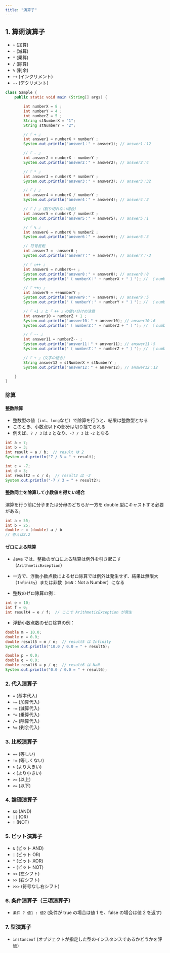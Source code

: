```yaml
---
title: "演算子"
---
```


## 1. 算術演算子

- `+` (加算)
- `-` (減算)
- `*` (乗算)
- `/` (除算)
- `%` (剰余)
- `++` (インクリメント)
- `--` (デクリメント)

```java
class Sample {
	public static void main (String[] args) {

		int numberX = 8 ;
		int numberY = 4 ;
		int numberZ = 5 ;
		String stNumberX = "1";
		String stNumberY = "2";

		//『 + 』
		int answer1 = numberX + numberY ;
		System.out.println("answer1：" + answer1); // answer1：12

		//『 - 』
		int answer2 = numberX - numberY ;
		System.out.println("answer2：" + answer2); // answer2：4

		//『 * 』
		int answer3 = numberX * numberY ;
		System.out.println("answer3：" + answer3); // answer3：32

		//『 / 』
		int answer4 = numberX / numberY ;
		System.out.println("answer4：" + answer4); // answer4：2

		//『 / 』（割り切れない場合）
		int answer5 = numberX / numberZ ;
		System.out.println("answer5：" + answer5); // answer5：1

		//『 % 』
		int answer6 = numberX % numberZ ;
		System.out.println("answer6：" + answer6); // answer6：3

		// 符号反転
		int answer7 = -answer6 ;
		System.out.println("answer7：" + answer7); // answer7：-3

		//『 ○++ 』
		int answer8 = numberX++ ;
		System.out.println("answer8：" + answer8); // answer8：8
		System.out.println("（ numberX：" + numberX + " ）"); // （ numberX：9 ）

		//『 ++○ 』
		int answer9 = ++numberY ;
		System.out.println("answer9：" + answer9); // answer9：5
		System.out.println("（ numberY：" + numberY + " ）"); // （ numberY：5 ）

		//『 +1 』と『 ++ 』の使い分けの注意
		int answer10 = numberZ + 1 ;
		System.out.println("answer10：" + answer10); // answer10：6
		System.out.println("（ numberZ：" + numberZ + " ）"); // （ numberZ：5 ）

		//『 -- 』
		int answer11 = numberZ-- ;
		System.out.println("answer11：" + answer11); // answer11：5
		System.out.println("（ numberZ：" + numberZ + " ）"); // （ numberZ：4 ）

		//『 + 』（文字の結合）
		String answer12 = stNumberX + stNumberY ;
		System.out.println("answer12：" + answer12); // answer12：12

	}
}
```

### 除算

#### 整数除算

- 整数型の値（`int`、`long`など）で除算を行うと、結果は整数型となる
- このとき、小数点以下の部分は切り捨てられる
- 例えば、`7 / 3` は `2` となり、`-7 / 3` は `-2` となる

```java
int a = 7;
int b = 3;
int result = a / b;  // result は 2
System.out.println("7 / 3 = " + result);

int c = -7;
int d = 3;
int result2 = c / d;  // result2 は -2
System.out.println("-7 / 3 = " + result2);
```

#### 整数同士を除算して小数値を得たい場合

演算を行う前に分子または分母のどちらか一方を double 型にキャストする必要がある。

```java
int a = 55;
int b = 25;
double r = (double) a / b
// 答えは2.2
```

#### ゼロによる除算

- Java では、整数のゼロによる除算は例外を引き起こす（`ArithmeticException`）
- 一方で、浮動小数点数によるゼロ除算では例外は発生せず、結果は無限大（`Infinity`）または非数（`NaN`：Not a Number）になる

- 整数のゼロ除算の例：

```java
int e = 10;
int f = 0;
int result4 = e / f;  // ここで ArithmeticException が発生
```

- 浮動小数点数のゼロ除算の例：

```java
double m = 10.0;
double n = 0.0;
double result5 = m / n;  // result5 は Infinity
System.out.println("10.0 / 0.0 = " + result5);

double p = 0.0;
double q = 0.0;
double result6 = p / q;  // result6 は NaN
System.out.println("0.0 / 0.0 = " + result6);
```

### 2. 代入演算子

- `=` (基本代入)
- `+=` (加算代入)
- `-=` (減算代入)
- `*=` (乗算代入)
- `/=` (除算代入)
- `%=` (剰余代入)

### 3. 比較演算子

- `==` (等しい)
- `!=` (等しくない)
- `>` (より大きい)
- `<` (より小さい)
- `>=` (以上)
- `<=` (以下)

### 4. 論理演算子

- `&&` (AND)
- `||` (OR)
- `!` (NOT)

### 5. ビット演算子

- `&` (ビット AND)
- `|` (ビット OR)
- `^` (ビット XOR)
- `~` (ビット NOT)
- `<<` (左シフト)
- `>>` (右シフト)
- `>>>` (符号なし右シフト)

### 6. 条件演算子（三項演算子）

- `条件 ? 値1 : 値2` (条件が true の場合は値 1 を、false の場合は値 2 を返す)

### 7. 型演算子

- `instanceof` (オブジェクトが指定した型のインスタンスであるかどうかを評価)
